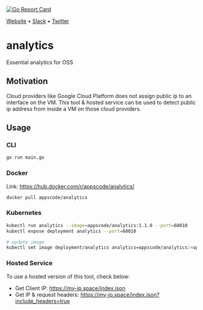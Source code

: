 [![Go Report Card](https://goreportcard.com/badge/github.com/appscode/analytics)](https://goreportcard.com/report/github.com/appscode/analytics)

[Website](https://appscode.com) • [Slack](https://slack.appscode.com) • [Twitter](https://twitter.com/AppsCodeHQ)

# analytics
Essential analytics for OSS

## Motivation
Cloud providers like Google Cloud Platform does not assign public ip to an interface on the VM. This tool & hosted service can be used to detect public ip address from inside a VM on those cloud providers.

## Usage
### CLI
```bash
go run main.go
```
### Docker
Link: https://hub.docker.com/r/appscode/analytics/
```bash
docker pull appscode/analytics
```
### Kubernetes
```bash
kubectl run analytics --image=appscode/analytics:1.1.0 --port=60010
kubectl expose deployment analytics --port=60010

# update image
kubectl set image deployment/analytics analytics=appscode/analytics:<updated-tag>
```
### Hosted Service
To use a hosted version of this tool, check below:
* Get Client IP: https://my-ip.space/index.json
* Get IP & request headers: https://my-ip.space/index.json?include_headers=true
